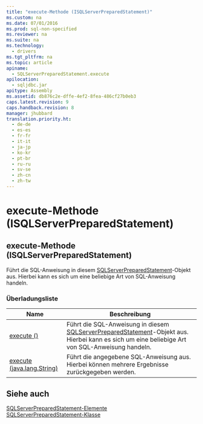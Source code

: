 ```yaml
---
title: "execute-Methode (ISQLServerPreparedStatement)"
ms.custom: na
ms.date: 07/01/2016
ms.prod: sql-non-specified
ms.reviewer: na
ms.suite: na
ms.technology: 
  - drivers
ms.tgt_pltfrm: na
ms.topic: article
apiname: 
  - SQLServerPreparedStatement.execute
apilocation: 
  - sqljdbc.jar
apitype: Assembly
ms.assetid: db876c2e-dffe-4ef2-8fea-486cf27b0eb3
caps.latest.revision: 9
caps.handback.revision: 8
manager: jhubbard
translation.priority.ht: 
  - de-de
  - es-es
  - fr-fr
  - it-it
  - ja-jp
  - ko-kr
  - pt-br
  - ru-ru
  - sv-se
  - zh-cn
  - zh-tw
---
```

# execute-Methode (ISQLServerPreparedStatement)
    
## execute\-Methode \(ISQLServerPreparedStatement\)  
 Führt die SQL\-Anweisung in diesem [SQLServerPreparedStatement](../content/SQLServerPreparedStatement-Class.md)\-Objekt aus. Hierbei kann es sich um eine beliebige Art von SQL\-Anweisung handeln.  
  
### Überladungsliste  
  
|Name|Beschreibung|  
|----------|------------------|  
|[execute \(\)](../content/execute-Method---.md)|Führt die SQL\-Anweisung in diesem [SQLServerPreparedStatement](../content/SQLServerPreparedStatement-Class.md)\-Objekt aus. Hierbei kann es sich um eine beliebige Art von SQL\-Anweisung handeln.|  
|[execute \(java.lang.String\)](../content/execute-Method--java.lang.String-.md)|Führt die angegebene SQL\-Anweisung aus. Hierbei können mehrere Ergebnisse zurückgegeben werden.|  
  
## Siehe auch  
 [SQLServerPreparedStatement-Elemente](../content/SQLServerPreparedStatement-Members.md)   
 [SQLServerPreparedStatement-Klasse](../content/SQLServerPreparedStatement-Class.md)  
  
  